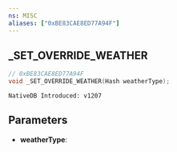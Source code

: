 ```yaml
---
ns: MISC
aliases: ["0xBE83CAE8ED77A94F"]
---
```

## _SET_OVERRIDE_WEATHER

```c
// 0xBE83CAE8ED77A94F
void _SET_OVERRIDE_WEATHER(Hash weatherType);
```

```
NativeDB Introduced: v1207
```

## Parameters
* **weatherType**:
